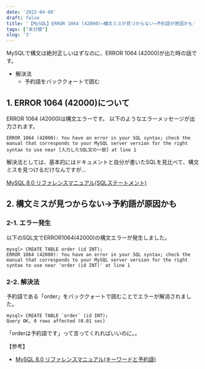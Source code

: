 ```yaml
---
date: '2022-04-08'
draft: false
title: '【MySQL】ERROR 1064 (42000)→構文ミスが見つからない→予約語が原因かも'
tags: ["未分類"]
slug: '3'
---
```


MySQLで構文は絶対正しいはずなのに、ERROR 1064 (42000)が出た時の話です。

- 解決法
  - 予約語をバッククォートで囲む

## 1. ERROR 1064 (42000)について
ERROR 1064 (42000)は構文エラーです。
以下のようなエラーメッセージが出力されます。
```
ERROR 1064 (42000): You have an error in your SQL syntax; check the manual that corresponds to your MySQL server version for the right syntax to use near [入力したSQL文の一部] at line 1
```
解決法としては、基本的にはドキュメントと自分が書いたSQLを見比べて、構文ミスを見つけるだけなんですが...

[MySQL 8.0 リファレンスマニュアル(SQLステートメント)](https://dev.mysql.com/doc/refman/8.0/ja/sql-statements.html)

## 2. 構文ミスが見つからない→予約語が原因かも

### 2-1. エラー発生
以下のSQL文でERROR1064(42000)の構文エラーが発生しました。
```
mysql> CREATE TABLE order (id INT);
ERROR 1064 (42000): You have an error in your SQL syntax; check the manual that corresponds to your MySQL server version for the right syntax to use near 'order (id INT)' at line 1
```

### 2-2. 解決法
予約語である「order」をバッククォートで囲むことでエラーが解消されました。
```
mysql> CREATE TABLE `order` (id INT);
Query OK, 0 rows affected (0.01 sec)
```

「orderは予約語です」って言ってくれればいいのに。。

【参考】

- [MySQL 8.0 リファレンスマニュアル(キーワードと予約語)](https://dev.mysql.com/doc/refman/8.0/ja/keywords.html)
